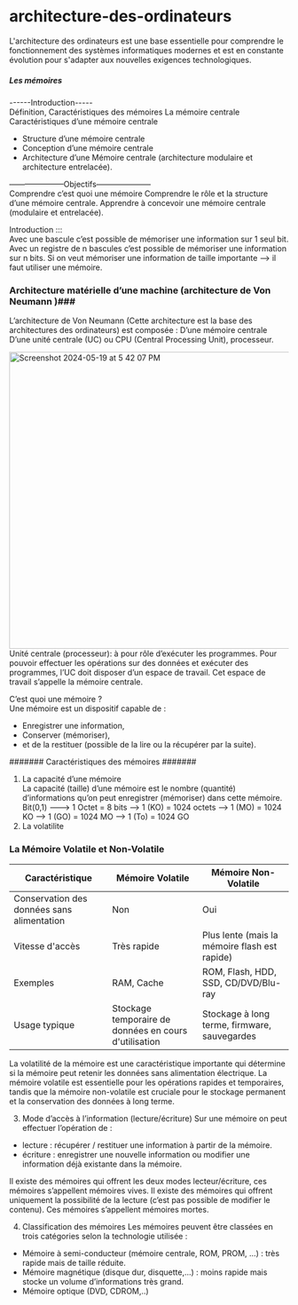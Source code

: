 # architecture-des-ordinateurs

L'architecture des ordinateurs est une base essentielle pour comprendre le fonctionnement des systèmes informatiques modernes et est en constante évolution pour s'adapter aux nouvelles exigences technologiques.

##### Les mémoires #####

------Introduction-----<br/>
Définition, Caractéristiques des mémoires
La mémoire centrale
Caractéristiques d’une mémoire centrale
- Structure d’une mémoire centrale
- Conception d’une mémoire centrale
- Architecture d’une Mémoire centrale (architecture modulaire et architecture entrelacée).

———————Objectifs———————<br/>
Comprendre c’est quoi une mémoire
Comprendre le rôle et la structure d’une mémoire centrale.
Apprendre à concevoir une mémoire centrale (modulaire et entrelacée).

Introduction ::: <br/>
Avec une bascule c’est possible de mémoriser une information sur 1 seul bit.
Avec un registre de n bascules c’est possible de mémoriser une information sur n bits.
Si on veut mémoriser une information de taille importante —> il faut utiliser une mémoire.

### Architecture matérielle d’une machine (architecture de Von Neumann )###
L’architecture de Von Neumann (Cette architecture est la base des architectures des ordinateurs) est composée :
D’une mémoire centrale
D’une unité centrale (UC) ou CPU (Central Processing Unit), processeur.

<img width="535" alt="Screenshot 2024-05-19 at 5 42 07 PM" src="https://github.com/amineelhassak/architecture-des-ordinateurs/assets/123774795/751e52e6-7815-4f02-ba9e-621b6ae409c3"><br/>
Unité centrale (processeur):
à pour rôle d’exécuter les programmes.
Pour pouvoir effectuer les opérations sur des données et exécuter des programmes, l’UC doit disposer d’un espace de travail. Cet espace de travail s’appelle la mémoire centrale.

C’est quoi une mémoire ?<br/>
Une mémoire est un dispositif capable de :
- Enregistrer une information,
- Conserver (mémoriser),
- et de la restituer (possible de la lire ou la récupérer par la suite).

####### Caractéristiques des mémoires #######
1. La capacité d’une mémoire<br/>
La capacité (taille) d’une mémoire est le nombre (quantité) d’informations qu’on peut enregistrer (mémoriser) dans cette mémoire.
Bit(0,1) ---> 1 Octet = 8 bits —> 1 (KO) = 1024 octets —> 1 (MO) = 1024 KO —> 1 (GO) = 1024 MO —> 1 (To) = 1024 GO
2. La volatilite
### La Mémoire Volatile et Non-Volatile ###
| Caractéristique                        | Mémoire Volatile               | Mémoire Non-Volatile                      |
|----------------------------------------|-------------------------------|-------------------------------------------|
| Conservation des données sans alimentation | Non                           | Oui                                       |
| Vitesse d'accès                         | Très rapide                   | Plus lente (mais la mémoire flash est rapide) |
| Exemples                                | RAM, Cache                    | ROM, Flash, HDD, SSD, CD/DVD/Blu-ray       |
| Usage typique                           | Stockage temporaire de données en cours d'utilisation | Stockage à long terme, firmware, sauvegardes |

La volatilité de la mémoire est une caractéristique importante qui détermine si la mémoire peut retenir les données sans alimentation électrique. La mémoire volatile est essentielle pour les opérations rapides et temporaires, tandis que la mémoire non-volatile est cruciale pour le stockage permanent et la conservation des données à long terme.

3. Mode d’accès à l’information (lecture/écriture)
Sur une mémoire on peut effectuer l’opération de :
- lecture : récupérer / restituer une information à partir de la mémoire.
- écriture : enregistrer une nouvelle information ou modifier une information déjà existante dans la mémoire.

Il existe des mémoires qui offrent les deux modes lecteur/écriture, ces mémoires s’appellent mémoires vives.
Il existe des mémoires qui offrent uniquement la possibilité de la lecture (c’est pas possible de modifier le contenu). Ces mémoires s’appellent mémoires mortes.

4. Classification des mémoires
Les mémoires peuvent être classées en trois catégories selon la technologie utilisée :
- Mémoire à semi-conducteur (mémoire centrale, ROM, PROM, …) : très rapide mais de taille réduite.
- Mémoire magnétique (disque dur, disquette,…) : moins rapide mais stocke un volume d’informations très grand.
- Mémoire optique (DVD, CDROM,..)

